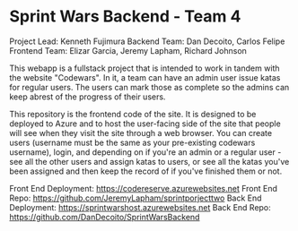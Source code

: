 # Sprint Wars Backend - Team 4

Project Lead: Kenneth Fujimura
Backend Team: Dan Decoito, Carlos Felipe
Frontend Team: Elizar Garcia, Jeremy Lapham, Richard Johnson

This webapp is a fullstack project that is intended to work in tandem with the website "Codewars". In it, a team can have an admin user issue katas for regular users. The users can mark those as complete so the admins can keep abrest of the progress of their users.

This repository is the frontend code of the site. It is designed to be deployed to Azure and to host the user-facing side of the site that people will see when they visit the site through a web browser. You can create users (username must be the same as your pre-existing codewars username), login, and depending on if you're an admin or a regular user - see all the other users and assign katas to users, or see all the katas you've been assigned and then keep the record of if you've finished them or not.

Front End Deployment: https://codereserve.azurewebsites.net
Front End Repo: https://github.com/JeremyLapham/sprintporjecttwo
Back End Deployment: https://sprintwarshost.azurewebsites.net
Back End Repo: https://github.com/DanDecoito/SprintWarsBackend